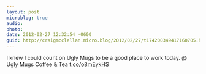 ```yaml
---
layout: post
microblog: true
audio: 
photo: 
date: 2012-02-27 12:32:54 -0600
guid: http://craigmcclellan.micro.blog/2012/02/27/t174200349417160705.html
---
```

I knew I could count on Ugly Mugs to be a good place to work today.   @ Ugly Mugs Coffee &amp; Tea [t.co/o8mEykHS](http://t.co/o8mEykHS)
